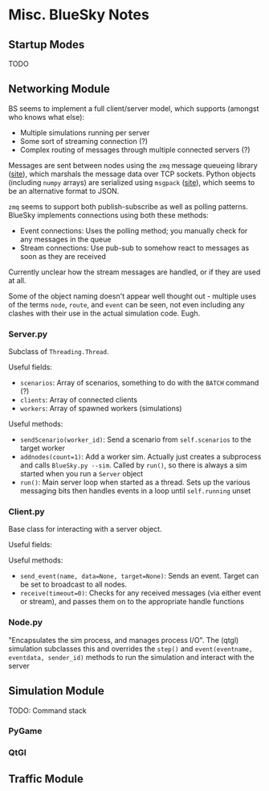 
# Misc. BlueSky Notes

## Startup Modes

TODO

## Networking Module

BS seems to implement a full client/server model, which supports (amongst who knows what else):

- Multiple simulations running per server
- Some sort of streaming connection (?)
- Complex routing of messages through multiple connected servers (?)

Messages are sent between nodes using the `zmq` message queueing library ([site](http://zeromq.org/)), which marshals the message data over TCP sockets. Python objects (including `numpy` arrays) are serialized using `msgpack` ([site](https://msgpack.org/index.html)), which seems to be an alternative format to JSON.

`zmq` seems to support both publish-subscribe as well as polling patterns. BlueSky implements connections using both these methods:

- Event connections: Uses the polling method; you manually check for any messages in the queue
- Stream connections: Use pub-sub to somehow react to messages as soon as they are received

Currently unclear how the stream messages are handled, or if they are used at all.

Some of the object naming doesn't appear well thought out - multiple uses of the terms `node`, `route`, and `event` can be seen, not even including any clashes with their use in the actual simulation code. Eugh.

### Server.py

Subclass of `Threading.Thread`.

Useful fields:

- `scenarios`: Array of scenarios, something to do with the `BATCH` command (?)
- `clients`: Array of connected clients
- `workers`: Array of spawned workers (simulations)

Useful methods:

- `sendScenario(worker_id)`: Send a scenario from `self.scenarios` to the target worker
- `addnodes(count=1)`: Add a worker sim. Actually just creates a subprocess and calls `BlueSky.py --sim`. Called by `run()`, so there is always a sim started when you run a `Server` object
- `run()`: Main server loop when started as a thread. Sets up the various messaging bits then handles events in a loop until `self.running` unset

### Client.py

Base class for interacting with a server object.

Useful fields:

Useful methods:

- `send_event(name, data=None, target=None)`: Sends an event. Target can be set to broadcast to all nodes.
- `receive(timeout=0)`: Checks for any received messages (via either event or stream), and passes them on to the appropriate handle functions

### Node.py
"Encapsulates the sim process, and manages process I/O". The (qtgl) simulation subclasses this and overrides the `step()` and `event(eventname, eventdata, sender_id)`  methods to run the simulation and interact with the server

## Simulation Module

TODO: Command stack

### PyGame
### QtGl

## Traffic Module